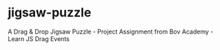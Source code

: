 # jigsaw-puzzle
A Drag &amp; Drop Jigsaw Puzzle - Project Assignment from Bov Academy - Learn JS Drag Events
